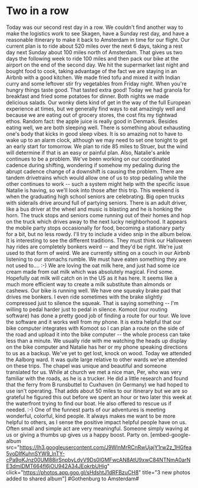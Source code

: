 # Two in a row
Today was our second rest day in a row. We couldn't find another way to make the logistics work to see Skagen, have a Sunday rest day, and have a reasonable itinerary to make it back to Amsterdam in time for our flight. Our current plan is to ride about 520 miles over the next 6 days, taking a rest day next Sunday about 100 miles north of Amsterdam. That gives us two days the following week to ride 100 miles and then pack our bike at the airport on the end of the second day. We hit the supermarket last night and bought food to cook, taking advantage of the fact we are staying in an Airbnb with a good kitchen. We made fried tofu and mixed it with Indian curry and some leftover stir fry vegetables from Friday night. When you're hungry things taste good. That tasted extra good! Today we had granola for breakfast and fried some potatoes for dinner. Both nights we made delicious salads. Our wonky diets kind of get in the way of the full European experience at times, but we generally find ways to eat amazingly well and because we are eating out of grocery stores, the cost fits my tightwad ethos. Random fact: the apple juice is really good in Denmark. Besides eating well, we are both sleeping well. There is something about exhausting one's body that kicks in good sleep vibes. It is so amazing not to have to wake up to an alarm clock, although we may need to set one tonight to get an early start for tomorrow. We plan to ride 85 miles to Struer, but the wind will determine if that is an easy or painful plan. Also, Natalie's ankle continues to be a problem. We've been working on our coordinated cadence during shifting, wondering if somehow my pedaling during the abrupt cadence change of a downshift is causing the problem. There are tandem drivetrains which would allow one of us to stop pedaling while the other continues to work -- such a system might help with the specific issue Natalie is having, so we'll look into those after this trip. This weekend is when the graduating high school seniors are celebrating. Big open trucks with siderails drive around full of partying seniors. There is an adult driver, like a bus driver at the wheel and music is blasting and he is honking the horn. The truck stops and seniors come running out of their homes and hop on the truck which drives away to the next lucky neighborhood. It appears the mobile party stops occasionally for food, becoming a stationary party for a bit, but no less rowdy. I'll try to include a video snip in the album below. It is interesting to see the different traditions. They must think our Halloween hay rides are completely bonkers weird -- and they'd be right. We're just used to that form of weird. We are currently sitting on a couch in our Airbnb listening to our stomachs rumble. We must have eaten something they are not used to.... :-) We are loving the oat milk here, and just had some ice cream made from oat milk which was absolutely magical. Find some. Hopefully oat milk will catch on in the US as it has here. It seems like a much more efficient way to create a milk substitute than almonds or cashews. Our bike is running well. We have one squeaky brake pad that drives me bonkers. I even ride sometimes with the brake slightly compressed just to silence the squeak. That is saying something -- I'm willing to pedal harder just to pedal in silence. Komoot (our routing software) has done a pretty good job of finding a route for our tour. We love the software and it works well from my phone. It is extra helpful that our bike computer integrates with Komoot so I can plan a route on the side of the road and upload it into the bike computer -- the whole process can take less than a minute. We usually ride with me watching the heads up display on the bike computer and Natalie has her or my phone speaking directions to us as a backup. We've yet to get lost, knock on wood. Today we attended the Aalborg ward. It was quite large relative to other wards we've attended on these trips. The chapel was unique and beautiful and someone translated for us. While at church we met a nice man, Per, who was very familiar with the roads, as he is a trucker. He did a little research and found that the ferry from B runsbuttel to Cuxhaven (in Germany) we had hoped to use isn't operating. That adds about 50 miles to our itinerary but we are so grateful he figured this out before we spent an hour or two later this week at the waterfront trying to find our boat. He also offered to rescue us if needed. :-) One of the funnest parts of our adventures is meeting wonderful, colorful, kind people. It always makes me want to be more helpful to others, as I sense the positive impact helpful people have on us. Often small and simple act are very meaningful. Someone simply waving at us or giving a thumbs up gives us a happy boost. Party on. [embed-google-album src="https://lh3.googleusercontent.com/J9WlnMrRCnRwUjajY1rw2z_1HGfea5voDIfKuhnSYW9_lnTY-cPa9oKJnz00UM88irSnpbyLdyV9Ds0lGMFwcAN8AtU9xwC84NTNmA0arNE3dmIDMT664fl6jOU942A34JEokrbUHig" click="https://photos.app.goo.gl/sHdshtJ1dRFBzuCH8" title="3 new photos added to shared album"]
#Gothenburg to Amsterdam#